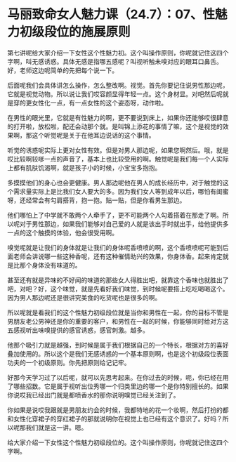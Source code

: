 # 马丽致命女人魅力课（24.7）：07、性魅力初级段位的施展原则

第七讲呢给大家介绍一下女性这个性魅力初。这个叫操作原则，你呢就记住这四个字啊，叫无感诱惑。具体无感是指哪五感呢？叫视听触未嗅对应的眼耳口鼻舌。好，老师这边呢简单的先把每个说一下。

后面呢我们会具体讲怎么操作，怎么整改啊。视觉。首先你要记住说男性那边呢，它就是视觉动物。所以说让我们哎容颜显得年轻一点。这个身材显。对吧然后呢就是穿的更女性化一点，有一点女性的这个姿态呀，动作啦。

在男性的眼光里，它就是有性魅力的啊，更不要说到床上，如果你还能够哎很肆意的打开啦，放松啦，配还会动那个就。是叫锦上添花的事情了嘛，这个是视觉的效果啊，那这个听觉呢是关于在他耳边说话的这个事情。

听觉的诱惑呢实际上更对女性有效。但是对男人那边呢，如果您啊然后。哦，就是哎比较啊较嗲一点的声音了，基本上也比较受用的啊。触觉呢是我们每一个人实际上都有肌肤饥渴啊，就是孩子小的时候，小宝宝多抱抱。

多摸摸他们的身心也会更健康。男人那边呢他在男人的成长经历中，对于触觉的这个需求量实际上是比我们女人要大的多。因为我们女人等到成年以后，哪怕有闺蜜呀，还经常会有勾肩搭背，抱一抱。贴一贴，但是你看男生那边。

他们哪怕上了中学就不敢两个人牵手了，更不可能两个人勾着搭着在那走了啊。所以呢对于男性那边，如果我们能够对自己爱的人就是该出手时就出手，给他提供多一点的这个触摸的体验，他会很受用啊。

嗅觉呢就是让我们的身体就是让我们的身体呢香喷喷的啊，这个香喷喷呢可能到后面老师会讲说哪一些这种香呢，还有这种催情助兴的效果，你身体香。起来肯定就是比那个身体没有味道的。

甚至还有就是异味的不好闻的味道的那些女人得胜出吧，就靠这个香味也就胜出了吧，对吧？好，这个味觉，就是先看好我们味觉，到时候呢要搭上吃吃喝喝这个。因为男人那边呢还是很讲究美食的吃货呢也是很多的啊。

所以呢就是看我们的这个性魅力初级段位就是当你和男性在一起，你的目标不管是男朋友老公男神还是你的重要的客户，和男性在一起的时候，你能够同时给对方这五感视听出味嗅提供的感官诱惑，感官刺激。越多。

他那个吸引力就是越强，到时候是属于我们根据自己的一个特长，根据对方的喜好叠加使用的。所以这个是我们无感诱惑的一个基本原则啊，也是这个初级段位表面功夫的一个初级原则。你先把原则给记记牢。

好那今天学习过了以后呢，就可以先思考起来。在你过去的时候，呃，你已经在用了哪些招数。它是属于视听出位秀哪一个归类里边的哪一个是你特别擅长的。如果你说哎我已经出门就是都喷香水的那你说明嗅觉已经关注到了。

你如果是说哎我跟就是男朋友约会的时候，我都特地的花一个妆啊，然后打扮的都和女性化穿裙子的穿红裙子的那就说明你在视觉上也已经有这个意识了。好吗？所以呢那我们就是这一讲。嗯。

给大家介绍一下女性这个性魅力初级段位的。这个叫操作原则，你呢就记住这四个字啊。